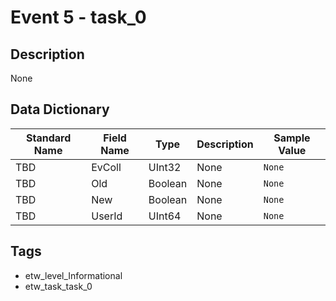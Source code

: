 # Event 5 - task_0

## Description
None

## Data Dictionary
|Standard Name|Field Name|Type|Description|Sample Value|
|---|---|---|---|---|
|TBD|EvColl|UInt32|None|`None`|
|TBD|Old|Boolean|None|`None`|
|TBD|New|Boolean|None|`None`|
|TBD|UserId|UInt64|None|`None`|

## Tags
* etw_level_Informational
* etw_task_task_0